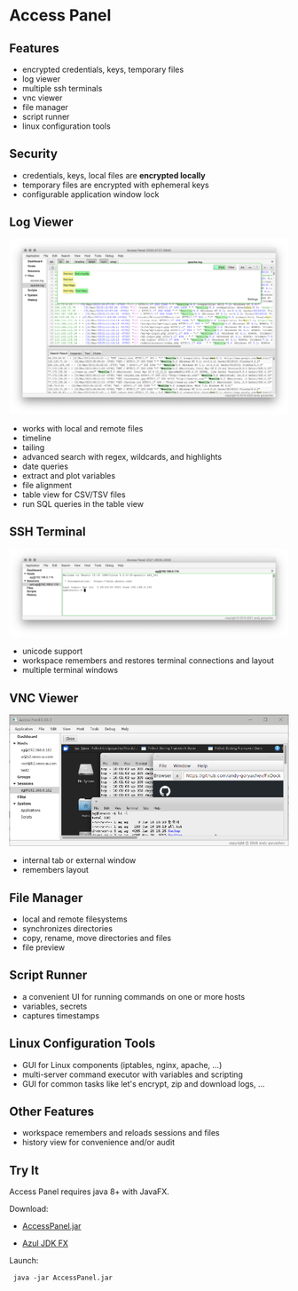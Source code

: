 # Access Panel

## Features

* encrypted credentials, keys, temporary files
* log viewer
* multiple ssh terminals
* vnc viewer
* file manager
* script runner
* linux configuration tools



## Security

* credentials, keys, local files are **encrypted locally**
* temporary files are encrypted with ephemeral keys
* configurable application window lock



## Log Viewer

![log viewer](doc/log-viewer.png)

* works with local and remote files
* timeline
* tailing
* advanced search with regex, wildcards, and highlights 
* date queries
* extract and plot variables
* file alignment
* table view for CSV/TSV files
* run SQL queries in the table view


## SSH Terminal

![ssh terminal](doc/terminal.png)

* unicode support
* workspace remembers and restores terminal connections and layout
* multiple terminal windows



## VNC Viewer

![vnc viewer](doc/vnc-viewer.png)

* internal tab or external window
* remembers layout



## File Manager

* local and remote filesystems
* synchronizes directories
* copy, rename, move directories and files
* file preview



## Script Runner

* a convenient UI for running commands on one or more hosts
* variables, secrets
* captures timestamps



## Linux Configuration Tools

* GUI for Linux components (iptables, nginx, apache, ...)
* multi-server command executor with variables and scripting
* GUI for common tasks like let's encrypt, zip and download logs, ...



## Other Features

* workspace remembers and reloads sessions and files
* history view for convenience and/or audit


## Try It

Access Panel requires java 8+ with JavaFX.

Download:

* [AccessPanel.jar](https://github.com/andy-goryachev/AccessPanelPublic/tree/master/releases)

* [Azul JDK FX](https://www.azul.com/downloads/zulu-community/?version=java-11-lts&package=jdk-fx)

Launch:

```
 java -jar AccessPanel.jar
```


